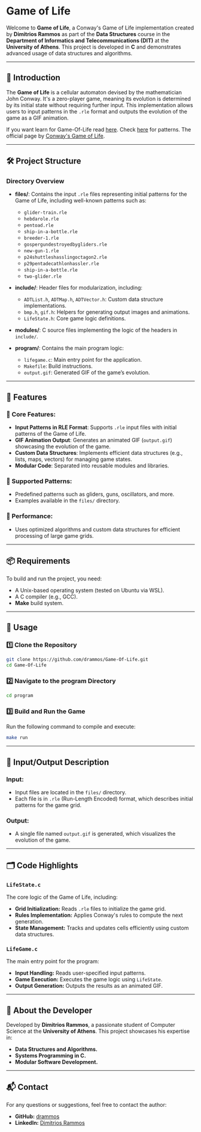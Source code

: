 # Game of Life

Welcome to **Game of Life**, a Conway's Game of Life implementation created by **Dimitrios Rammos** as part of the **Data Structures** course in the **Department of Informatics and Telecommunications (DIT)** at the **University of Athens**. This project is developed in **C** and demonstrates advanced usage of data structures and algorithms.

---

## 📜 Introduction

The **Game of Life** is a cellular automaton devised by the mathematician John Conway. It's a zero-player game, meaning its evolution is determined by its initial state without requiring further input. This implementation allows users to input patterns in the `.rle` format and outputs the evolution of the game as a GIF animation.

If you want learn for Game-Of-Life read [here](https://en.wikipedia.org/wiki/Conway%27s_Game_of_Life).
Check [here](https://conwaylife.com/wiki/Category:Patterns_found_by_(person)) for patterns.
The official page by [Conway's Game of Life](https://conwaylife.com/).


---

## 🛠️ Project Structure

### Directory Overview

- **files/**: Contains the input `.rle` files representing initial patterns for the Game of Life, including well-known patterns such as:
  - `glider-train.rle`
  - `hebdarole.rle`
  - `pentoad.rle`
  - `ship-in-a-bottle.rle`
  - `breeder-1.rle`
  - `gospergundestroyedbygliders.rle`
  - `new-gun-1.rle`
  - `p24shuttleshasslingoctagon2.rle`
  - `p29pentadecathlonhassler.rle`
  - `ship-in-a-bottle.rle`
  - `two-glider.rle`

- **include/**: Header files for modularization, including:
  - `ADTList.h`, `ADTMap.h`, `ADTVector.h`: Custom data structure implementations.
  - `bmp.h`, `gif.h`: Helpers for generating output images and animations.
  - `LifeState.h`: Core game logic definitions.

- **modules/**: C source files implementing the logic of the headers in `include/`.

- **program/**: Contains the main program logic:
  - `lifegame.c`: Main entry point for the application.
  - `Makefile`: Build instructions.
  - `output.gif`: Generated GIF of the game’s evolution.

---

## 📑 Features

### 🌟 Core Features:
- **Input Patterns in RLE Format**: Supports `.rle` input files with initial patterns of the Game of Life.
- **GIF Animation Output**: Generates an animated GIF (`output.gif`) showcasing the evolution of the game.
- **Custom Data Structures**: Implements efficient data structures (e.g., lists, maps, vectors) for managing game states.
- **Modular Code**: Separated into reusable modules and libraries.

### 🔧 Supported Patterns:
- Predefined patterns such as gliders, guns, oscillators, and more.
- Examples available in the `files/` directory.

### 🚀 Performance:
- Uses optimized algorithms and custom data structures for efficient processing of large game grids.

---

## 📦 Requirements

To build and run the project, you need:

- A Unix-based operating system (tested on Ubuntu via WSL).
- A C compiler (e.g., GCC).
- **Make** build system.

---

## 🚀 Usage

### 1️⃣ Clone the Repository
```bash
git clone https://github.com/drammos/Game-Of-Life.git
cd Game-Of-Life
```

### 2️⃣ Navigate to the program Directory
```bash
cd program
```

### 3️⃣ Build and Run the Game
Run the following command to compile and execute:
```bash
make run
```

---

## 🔧 Input/Output Description

### Input:
- Input files are located in the `files/` directory.
- Each file is in `.rle` (Run-Length Encoded) format, which describes initial patterns for the game grid.

### Output:
- A single file named `output.gif` is generated, which visualizes the evolution of the game.

---

## 🗂️ Code Highlights

### `LifeState.c`
The core logic of the Game of Life, including:
- **Grid Initialization:** Reads `.rle` files to initialize the game grid.
- **Rules Implementation:** Applies Conway's rules to compute the next generation.
- **State Management:** Tracks and updates cells efficiently using custom data structures.


### `LifeGame.c`
The main entry point for the program:
- **Input Handling:** Reads user-specified input patterns.
- **Game Execution:** Executes the game logic using `LifeState`.
- **Output Generation:** Outputs the results as an animated GIF.

---


## 🧠 About the Developer

Developed by **Dimitrios Rammos**, a passionate student of Computer Science at the **University of Athens**. This project showcases his expertise in:
- **Data Structures and Algorithms.**
- **Systems Programming in C.**
- **Modular Software Development.**


---

## 📬 Contact

For any questions or suggestions, feel free to contact the author:

- **GitHub:** [drammos](https://github.com/drammos)  
- **LinkedIn:** [Dimitrios Rammos](https://www.linkedin.com/in/dimitrisrammos/)
